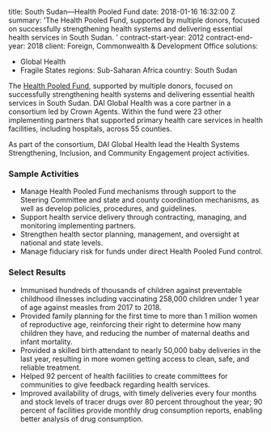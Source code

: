 
title: South Sudan—Health Pooled Fund
date: 2018-01-16 16:32:00 Z
summary: 'The Health Pooled Fund, supported by multiple donors, focused on successfully
  strengthening health systems and delivering essential health services in South Sudan. '
contract-start-year: 2012
contract-end-year: 2018
client: Foreign, Commonwealth & Development Office
solutions:
- Global Health
- Fragile States
regions: Sub-Saharan Africa
country: South Sudan


The [Health Pooled Fund](https://medium.com/@HPFSouthSudan), supported by multiple donors, focused on successfully strengthening health systems and delivering essential health services in South Sudan. DAI Global Health was a core partner in a consortium led by Crown Agents. Within the fund were 23 other implementing partners that supported primary health care services in health facilities, including hospitals, across 55 counties.

As part of the consortium, DAI Global Health lead the Health Systems Strengthening, Inclusion, and Community Engagement project activities.

### Sample Activities

* Manage Health Pooled Fund mechanisms through support to the Steering Committee and state and county coordination mechanisms, as well as develop policies, procedures, and guidelines.
* Support health service delivery through contracting, managing, and monitoring implementing partners.
* Strengthen health sector planning, management, and oversight at national and state levels.
* Manage fiduciary risk for funds under direct Health Pooled Fund control.

### Select Results

* Immunised hundreds of thousands of children against preventable childhood illnesses including vaccinating 258,000 children under 1 year of age against measles from 2017 to 2018.
* Provided family planning for the first time to more than 1 million women of reproductive age, reinforcing their right to determine how many children they have, and reducing the number of maternal deaths and infant mortality.
* Provided a skilled birth attendant to nearly 50,000 baby deliveries in the last year, resulting in more women getting access to clean, safe, and reliable treatment.
* Helped 92 percent of health facilities to create committees for communities to give feedback regarding health services.
* Improved availability of drugs, with timely deliveries every four months and stock levels of tracer drugs over 80 percent throughout the year; 90 percent of facilities provide monthly drug consumption reports, enabling better analysis of drug consumption.
